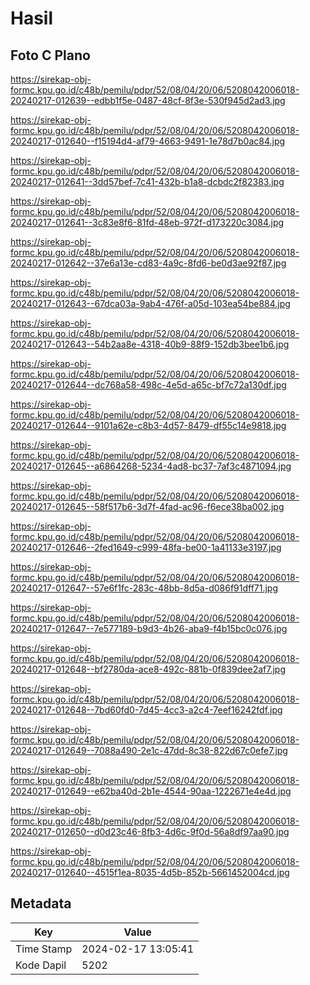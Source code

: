 # Hasil

## Foto C Plano

https://sirekap-obj-formc.kpu.go.id/c48b/pemilu/pdpr/52/08/04/20/06/5208042006018-20240217-012639--edbb1f5e-0487-48cf-8f3e-530f945d2ad3.jpg

https://sirekap-obj-formc.kpu.go.id/c48b/pemilu/pdpr/52/08/04/20/06/5208042006018-20240217-012640--f15194d4-af79-4663-9491-1e78d7b0ac84.jpg

https://sirekap-obj-formc.kpu.go.id/c48b/pemilu/pdpr/52/08/04/20/06/5208042006018-20240217-012641--3dd57bef-7c41-432b-b1a8-dcbdc2f82383.jpg

https://sirekap-obj-formc.kpu.go.id/c48b/pemilu/pdpr/52/08/04/20/06/5208042006018-20240217-012641--3c83e8f6-81fd-48eb-972f-d173220c3084.jpg

https://sirekap-obj-formc.kpu.go.id/c48b/pemilu/pdpr/52/08/04/20/06/5208042006018-20240217-012642--37e6a13e-cd83-4a9c-8fd6-be0d3ae92f87.jpg

https://sirekap-obj-formc.kpu.go.id/c48b/pemilu/pdpr/52/08/04/20/06/5208042006018-20240217-012643--67dca03a-9ab4-476f-a05d-103ea54be884.jpg

https://sirekap-obj-formc.kpu.go.id/c48b/pemilu/pdpr/52/08/04/20/06/5208042006018-20240217-012643--54b2aa8e-4318-40b9-88f9-152db3bee1b6.jpg

https://sirekap-obj-formc.kpu.go.id/c48b/pemilu/pdpr/52/08/04/20/06/5208042006018-20240217-012644--dc768a58-498c-4e5d-a65c-bf7c72a130df.jpg

https://sirekap-obj-formc.kpu.go.id/c48b/pemilu/pdpr/52/08/04/20/06/5208042006018-20240217-012644--9101a62e-c8b3-4d57-8479-df55c14e9818.jpg

https://sirekap-obj-formc.kpu.go.id/c48b/pemilu/pdpr/52/08/04/20/06/5208042006018-20240217-012645--a6864268-5234-4ad8-bc37-7af3c4871094.jpg

https://sirekap-obj-formc.kpu.go.id/c48b/pemilu/pdpr/52/08/04/20/06/5208042006018-20240217-012645--58f517b6-3d7f-4fad-ac96-f6ece38ba002.jpg

https://sirekap-obj-formc.kpu.go.id/c48b/pemilu/pdpr/52/08/04/20/06/5208042006018-20240217-012646--2fed1649-c999-48fa-be00-1a41133e3197.jpg

https://sirekap-obj-formc.kpu.go.id/c48b/pemilu/pdpr/52/08/04/20/06/5208042006018-20240217-012647--57e6f1fc-283c-48bb-8d5a-d086f91dff71.jpg

https://sirekap-obj-formc.kpu.go.id/c48b/pemilu/pdpr/52/08/04/20/06/5208042006018-20240217-012647--7e577189-b9d3-4b26-aba9-f4b15bc0c076.jpg

https://sirekap-obj-formc.kpu.go.id/c48b/pemilu/pdpr/52/08/04/20/06/5208042006018-20240217-012648--bf2780da-ace8-492c-881b-0f839dee2af7.jpg

https://sirekap-obj-formc.kpu.go.id/c48b/pemilu/pdpr/52/08/04/20/06/5208042006018-20240217-012648--7bd60fd0-7d45-4cc3-a2c4-7eef16242fdf.jpg

https://sirekap-obj-formc.kpu.go.id/c48b/pemilu/pdpr/52/08/04/20/06/5208042006018-20240217-012649--7088a490-2e1c-47dd-8c38-822d67c0efe7.jpg

https://sirekap-obj-formc.kpu.go.id/c48b/pemilu/pdpr/52/08/04/20/06/5208042006018-20240217-012649--e62ba40d-2b1e-4544-90aa-1222671e4e4d.jpg

https://sirekap-obj-formc.kpu.go.id/c48b/pemilu/pdpr/52/08/04/20/06/5208042006018-20240217-012650--d0d23c46-8fb3-4d6c-9f0d-56a8df97aa90.jpg

https://sirekap-obj-formc.kpu.go.id/c48b/pemilu/pdpr/52/08/04/20/06/5208042006018-20240217-012640--4515f1ea-8035-4d5b-852b-5661452004cd.jpg


## Metadata

| Key        | Value               |
| ---------- | ------------------- |
| Time Stamp | 2024-02-17 13:05:41 |
| Kode Dapil | 5202                |



